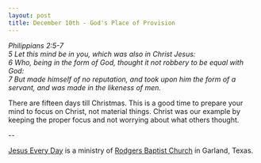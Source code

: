 ```yaml
---
layout: post
title: December 10th - God's Place of Provision
---
```


_Philippians 2:5-7  
5 Let this mind be in you, which was also in Christ Jesus:  
6 Who, being in the form of God, thought it not robbery to be equal
with God:  
7 But made himself of no reputation, and took upon him the form of a
servant, and was made in the likeness of men._

There are fifteen days till Christmas. This is a good time to
prepare your mind to focus on Christ, not material things. Christ was
our example by keeping the proper focus and not worrying about what
others thought.

 --

<a href=http://jesuseveryday.net>Jesus Every Day</a> is a ministry of <a href=http://rodgersbaptist.net>Rodgers Baptist Church</a> in Garland, Texas.
